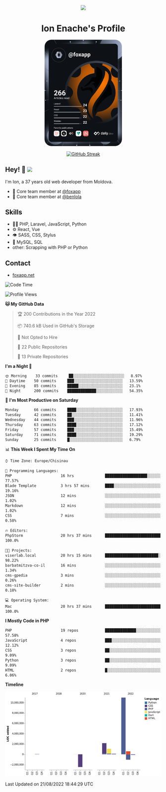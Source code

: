 <div id="header" align="center">
  <img src="https://media.giphy.com/media/M9gbBd9nbDrOTu1Mqx/giphy.gif" width="100"/>
	<h1>Ion Enache's Profile</h1>
</div>
<div align="center">
	<a href="https://app.daily.dev/foxapp"><img src="https://github.com/foxapp/foxapp/blob/master/devcard.svg" width="250" alt="Ion Enache's Dev Card"/></a>
</div>


<div align="center">
	
[![GitHub Streak](http://github-readme-streak-stats.herokuapp.com?user=foxapp&hide_border=true&date_format=M%20j%5B%2C%20Y%5D)](https://git.io/streak-stats)
	
</div>


## Hey! 👋 <img src="https://media.giphy.com/media/hvRJCLFzcasrR4ia7z/giphy.gif" width="30px"/>
I'm Ion, a 37 years old web developer from Moldova.


- 👥 Core team member at [@foxapp](https://github.com/foxapp)
- 👥 Core team member at [@benlola](https://github.com/benlola)

## Skills
- 👨‍💻 PHP, Laravel, JavaScript, Python
- ⚙️ React, Vue
- 👁️ SASS, CSS, Stylus
- 💽 MySQL, SQL
- other: Scrapping with PHP or Python

## Contact
- [foxapp.net](https://www.foxapp.net)

<!--START_SECTION:waka-->
![Code Time](http://img.shields.io/badge/Code%20Time-887%20hrs%2014%20mins-blue)

![Profile Views](http://img.shields.io/badge/Profile%20Views-0-blue)

**🐱 My GitHub Data** 

> 🏆 200 Contributions in the Year 2022
 > 
> 📦 740.6 kB Used in GitHub's Storage 
 > 
> 🚫 Not Opted to Hire
 > 
> 📜 22 Public Repositories 
 > 
> 🔑 13 Private Repositories  
 > 
**I'm a Night 🦉** 

```text
🌞 Morning    33 commits     ██░░░░░░░░░░░░░░░░░░░░░░░   8.97% 
🌆 Daytime    50 commits     ███░░░░░░░░░░░░░░░░░░░░░░   13.59% 
🌃 Evening    85 commits     █████░░░░░░░░░░░░░░░░░░░░   23.1% 
🌙 Night      200 commits    █████████████░░░░░░░░░░░░   54.35%

```
📅 **I'm Most Productive on Saturday** 

```text
Monday       66 commits     ████░░░░░░░░░░░░░░░░░░░░░   17.93% 
Tuesday      42 commits     ██░░░░░░░░░░░░░░░░░░░░░░░   11.41% 
Wednesday    44 commits     ███░░░░░░░░░░░░░░░░░░░░░░   11.96% 
Thursday     63 commits     ████░░░░░░░░░░░░░░░░░░░░░   17.12% 
Friday       57 commits     ███░░░░░░░░░░░░░░░░░░░░░░   15.49% 
Saturday     71 commits     ████░░░░░░░░░░░░░░░░░░░░░   19.29% 
Sunday       25 commits     █░░░░░░░░░░░░░░░░░░░░░░░░   6.79%

```


📊 **This Week I Spent My Time On** 

```text
⌚︎ Time Zone: Europe/Chisinau

💬 Programming Languages: 
PHP                      16 hrs              ███████████████████░░░░░░   77.57% 
Blade Template           3 hrs 57 mins       ████░░░░░░░░░░░░░░░░░░░░░   19.16% 
JSON                     12 mins             ░░░░░░░░░░░░░░░░░░░░░░░░░   1.02% 
Markdown                 12 mins             ░░░░░░░░░░░░░░░░░░░░░░░░░   1.02% 
CSS                      7 mins              ░░░░░░░░░░░░░░░░░░░░░░░░░   0.58%

🔥 Editors: 
PhpStorm                 20 hrs 37 mins      █████████████████████████   100.0%

🐱‍💻 Projects: 
viserlab.local           20 hrs 15 mins      ████████████████████████░   98.22% 
barbatmitzva-co-il       16 mins             ░░░░░░░░░░░░░░░░░░░░░░░░░   1.34% 
cms-gpedia               3 mins              ░░░░░░░░░░░░░░░░░░░░░░░░░   0.26% 
cms-site-builder         2 mins              ░░░░░░░░░░░░░░░░░░░░░░░░░   0.18%

💻 Operating System: 
Mac                      20 hrs 37 mins      █████████████████████████   100.0%

```

**I Mostly Code in PHP** 

```text
PHP                      19 repos            ██████████████░░░░░░░░░░░   57.58% 
JavaScript               4 repos             ███░░░░░░░░░░░░░░░░░░░░░░   12.12% 
CSS                      3 repos             ██░░░░░░░░░░░░░░░░░░░░░░░   9.09% 
Python                   3 repos             ██░░░░░░░░░░░░░░░░░░░░░░░   9.09% 
HTML                     2 repos             █░░░░░░░░░░░░░░░░░░░░░░░░   6.06%

```


**Timeline**

![Chart not found](https://raw.githubusercontent.com/foxapp/foxapp/master/charts/bar_graph.png) 


 Last Updated on 21/08/2022 18:44:29 UTC
<!--END_SECTION:waka-->
